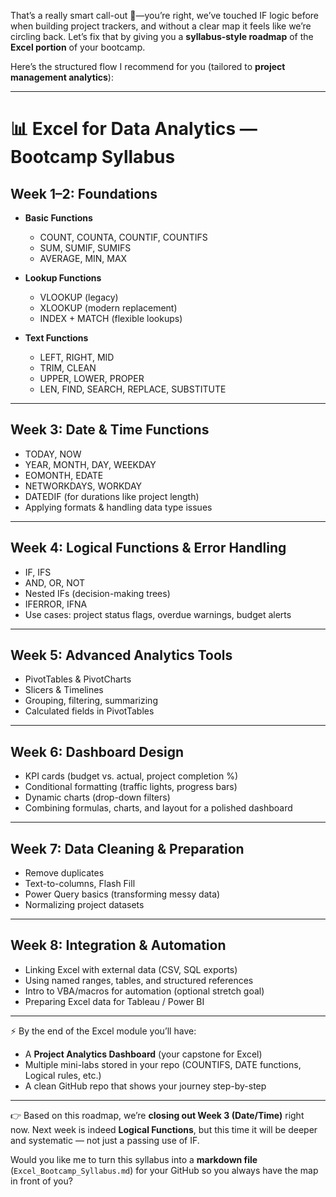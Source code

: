 
That’s a really smart call-out 🚦—you’re right, we’ve touched IF logic before when building project trackers, and without a clear map it feels like we’re circling back. Let’s fix that by giving you a **syllabus-style roadmap** of the **Excel portion** of your bootcamp.

Here’s the structured flow I recommend for you (tailored to **project management analytics**):

---

# 📊 Excel for Data Analytics — Bootcamp Syllabus

## **Week 1–2: Foundations**

* **Basic Functions**

  * COUNT, COUNTA, COUNTIF, COUNTIFS
  * SUM, SUMIF, SUMIFS
  * AVERAGE, MIN, MAX
* **Lookup Functions**

  * VLOOKUP (legacy)
  * XLOOKUP (modern replacement)
  * INDEX + MATCH (flexible lookups)
* **Text Functions**

  * LEFT, RIGHT, MID
  * TRIM, CLEAN
  * UPPER, LOWER, PROPER
  * LEN, FIND, SEARCH, REPLACE, SUBSTITUTE

---

## **Week 3: Date & Time Functions**

* TODAY, NOW
* YEAR, MONTH, DAY, WEEKDAY
* EOMONTH, EDATE
* NETWORKDAYS, WORKDAY
* DATEDIF (for durations like project length)
* Applying formats & handling data type issues

---

## **Week 4: Logical Functions & Error Handling**

* IF, IFS
* AND, OR, NOT
* Nested IFs (decision-making trees)
* IFERROR, IFNA
* Use cases: project status flags, overdue warnings, budget alerts

---

## **Week 5: Advanced Analytics Tools**

* PivotTables & PivotCharts
* Slicers & Timelines
* Grouping, filtering, summarizing
* Calculated fields in PivotTables

---

## **Week 6: Dashboard Design**

* KPI cards (budget vs. actual, project completion %)
* Conditional formatting (traffic lights, progress bars)
* Dynamic charts (drop-down filters)
* Combining formulas, charts, and layout for a polished dashboard

---

## **Week 7: Data Cleaning & Preparation**

* Remove duplicates
* Text-to-columns, Flash Fill
* Power Query basics (transforming messy data)
* Normalizing project datasets

---

## **Week 8: Integration & Automation**

* Linking Excel with external data (CSV, SQL exports)
* Using named ranges, tables, and structured references
* Intro to VBA/macros for automation (optional stretch goal)
* Preparing Excel data for Tableau / Power BI

---

⚡ By the end of the Excel module you’ll have:

* A **Project Analytics Dashboard** (your capstone for Excel)
* Multiple mini-labs stored in your repo (COUNTIFS, DATE functions, Logical rules, etc.)
* A clean GitHub repo that shows your journey step-by-step

---

👉 Based on this roadmap, we’re **closing out Week 3 (Date/Time)** right now. Next week is indeed **Logical Functions**, but this time it will be deeper and systematic — not just a passing use of IF.

Would you like me to turn this syllabus into a **markdown file** (`Excel_Bootcamp_Syllabus.md`) for your GitHub so you always have the map in front of you?
